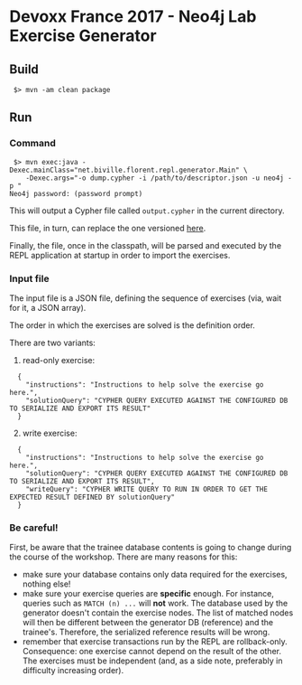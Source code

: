 # Devoxx France 2017 - Neo4j Lab Exercise Generator

## Build

```
 $> mvn -am clean package
```

## Run

### Command
```
 $> mvn exec:java -Dexec.mainClass="net.biville.florent.repl.generator.Main" \
    -Dexec.args="-o dump.cypher -i /path/to/descriptor.json -u neo4j -p "
Neo4j password: (password prompt)
```

This will output a Cypher file called `output.cypher` in the current directory.

This file, in turn, can replace the one versioned [here](../workshop/src/main/resources/exercises/dump.cypher).

Finally, the file, once in the classpath, will be parsed and executed by the REPL application at startup in order to import the exercises.

### Input file

The input file is a JSON file, defining the sequence of exercises (via, wait for it, a JSON array).

The order in which the exercises are solved is the definition order.

There are two variants:

 1. read-only exercise: 
```
  {
    "instructions": "Instructions to help solve the exercise go here.",
    "solutionQuery": "CYPHER QUERY EXECUTED AGAINST THE CONFIGURED DB TO SERIALIZE AND EXPORT ITS RESULT"
  }
```
 2. write exercise:
```
  {
    "instructions": "Instructions to help solve the exercise go here.",
    "solutionQuery": "CYPHER QUERY EXECUTED AGAINST THE CONFIGURED DB TO SERIALIZE AND EXPORT ITS RESULT",
    "writeQuery": "CYPHER WRITE QUERY TO RUN IN ORDER TO GET THE EXPECTED RESULT DEFINED BY solutionQuery"
  }
```

### Be careful!

First, be aware that the trainee database contents is going to change during the course of the workshop.
There are many reasons for this:

 * make sure your database contains only data required for the exercises, nothing else!
 * make sure your exercise queries are **specific** enough. 
 For instance, queries such as `MATCH (n) ...` will **not** work. 
 The database used by the generator doesn't contain the exercise nodes.
 The list of matched nodes will then be different between the generator DB (reference) and the trainee's. Therefore, 
 the serialized reference results will be wrong.
 * remember that exercise transactions run by the REPL are rollback-only. Consequence: one exercise cannot depend
 on the result of the other. The exercises must be independent (and, as a side note, preferably in difficulty 
 increasing order).
